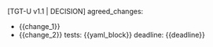[TGT-U v1.1 | DECISION]
agreed_changes:
  - {{change_1}}
  - {{change_2}}
tests:
{{yaml_block}}
deadline: {{deadline}}
